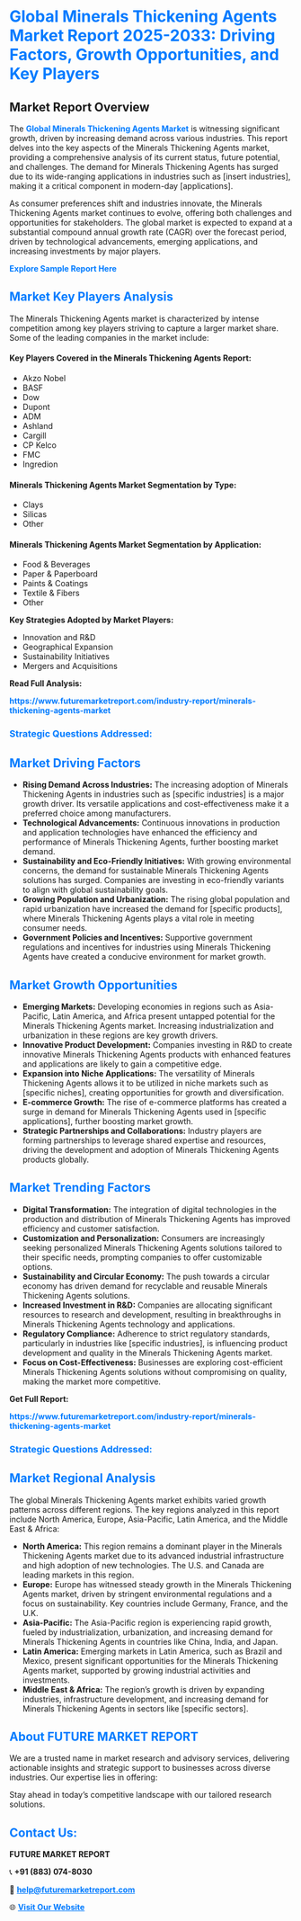 <h1 style="color: #007BFF;">Global Minerals Thickening Agents Market Report 2025-2033: Driving Factors, Growth Opportunities, and Key Players</h1>

<section id="overview">
<h2>Market Report Overview</h2>
<p>The <a href="https://www.futuremarketreport.com/industry-report/minerals-thickening-agents-market" style="color: #007BFF; text-decoration: none;"><strong>Global Minerals Thickening Agents Market</strong></a> is witnessing significant growth, driven by increasing demand across various industries. This report delves into the key aspects of the Minerals Thickening Agents market, providing a comprehensive analysis of its current status, future potential, and challenges. The demand for Minerals Thickening Agents has surged due to its wide-ranging applications in industries such as [insert industries], making it a critical component in modern-day [applications].</p>
<p>As consumer preferences shift and industries innovate, the Minerals Thickening Agents market continues to evolve, offering both challenges and opportunities for stakeholders. The global market is expected to expand at a substantial compound annual growth rate (CAGR) over the forecast period, driven by technological advancements, emerging applications, and increasing investments by major players.</p>
</section>

<section id="overview">
<p><a href="https://www.futuremarketreport.com/request-sample/reportId=92902" style="color: #007BFF; text-decoration: none;"><strong>Explore Sample Report Here</strong></a></p>
</section>

<section id="key-players">
<h2 style="color: #007BFF;">Market Key Players Analysis</h2>
<p>The Minerals Thickening Agents market is characterized by intense competition among key players striving to capture a larger market share. Some of the leading companies in the market include:</p>
<h4>Key Players Covered in the Minerals Thickening Agents Report:</h4>
<ul><li>Akzo Nobel</li><li>BASF</li><li>Dow</li><li>Dupont</li><li>ADM</li><li>Ashland</li><li>Cargill</li><li>CP Kelco</li><li>FMC</li><li>Ingredion</li></ul>
<h4>Minerals Thickening Agents Market Segmentation by Type:</h4>
<ul><li>Clays</li><li>Silicas</li><li>Other</li></ul>

<h4>Minerals Thickening Agents Market Segmentation by Application:</h4>
<ul><li>Food &amp; Beverages</li><li>Paper &amp; Paperboard</li><li>Paints &amp; Coatings</li><li>Textile &amp; Fibers</li><li>Other</li></ul>
<p><strong>Key Strategies Adopted by Market Players:</strong></p>
<ul>
<li>Innovation and R&D</li>
<li>Geographical Expansion</li>
<li>Sustainability Initiatives</li>
<li>Mergers and Acquisitions</li>
</ul>
</section>

<section>
<p><strong>Read Full Analysis: </strong></p><a href="https://www.futuremarketreport.com/industry-report/minerals-thickening-agents-market" style="color: #007BFF; text-decoration: none;"><strong>https://www.futuremarketreport.com/industry-report/minerals-thickening-agents-market</strong></a>
<h3 style="color: #007BFF;">Strategic Questions Addressed:</h3>
</section>

<section id="driving-factors">
<h2 style="color: #007BFF;">Market Driving Factors</h2>
<ul>
<li><strong>Rising Demand Across Industries:</strong> The increasing adoption of Minerals Thickening Agents in industries such as [specific industries] is a major growth driver. Its versatile applications and cost-effectiveness make it a preferred choice among manufacturers.</li>
<li><strong>Technological Advancements:</strong> Continuous innovations in production and application technologies have enhanced the efficiency and performance of Minerals Thickening Agents, further boosting market demand.</li>
<li><strong>Sustainability and Eco-Friendly Initiatives:</strong> With growing environmental concerns, the demand for sustainable Minerals Thickening Agents solutions has surged. Companies are investing in eco-friendly variants to align with global sustainability goals.</li>
<li><strong>Growing Population and Urbanization:</strong> The rising global population and rapid urbanization have increased the demand for [specific products], where Minerals Thickening Agents plays a vital role in meeting consumer needs.</li>
<li><strong>Government Policies and Incentives:</strong> Supportive government regulations and incentives for industries using Minerals Thickening Agents have created a conducive environment for market growth.</li>
</ul>
</section>

<section id="growth-opportunities">
<h2 style="color: #007BFF;">Market Growth Opportunities</h2>
<ul>
<li><strong>Emerging Markets:</strong> Developing economies in regions such as Asia-Pacific, Latin America, and Africa present untapped potential for the Minerals Thickening Agents market. Increasing industrialization and urbanization in these regions are key growth drivers.</li>
<li><strong>Innovative Product Development:</strong> Companies investing in R&D to create innovative Minerals Thickening Agents products with enhanced features and applications are likely to gain a competitive edge.</li>
<li><strong>Expansion into Niche Applications:</strong> The versatility of Minerals Thickening Agents allows it to be utilized in niche markets such as [specific niches], creating opportunities for growth and diversification.</li>
<li><strong>E-commerce Growth:</strong> The rise of e-commerce platforms has created a surge in demand for Minerals Thickening Agents used in [specific applications], further boosting market growth.</li>
<li><strong>Strategic Partnerships and Collaborations:</strong> Industry players are forming partnerships to leverage shared expertise and resources, driving the development and adoption of Minerals Thickening Agents products globally.</li>
</ul>
</section>

<section id="trending-factors">
<h2 style="color: #007BFF;">Market Trending Factors</h2>
<ul>
<li><strong>Digital Transformation:</strong> The integration of digital technologies in the production and distribution of Minerals Thickening Agents has improved efficiency and customer satisfaction.</li>
<li><strong>Customization and Personalization:</strong> Consumers are increasingly seeking personalized Minerals Thickening Agents solutions tailored to their specific needs, prompting companies to offer customizable options.</li>
<li><strong>Sustainability and Circular Economy:</strong> The push towards a circular economy has driven demand for recyclable and reusable Minerals Thickening Agents solutions.</li>
<li><strong>Increased Investment in R&D:</strong> Companies are allocating significant resources to research and development, resulting in breakthroughs in Minerals Thickening Agents technology and applications.</li>
<li><strong>Regulatory Compliance:</strong> Adherence to strict regulatory standards, particularly in industries like [specific industries], is influencing product development and quality in the Minerals Thickening Agents market.</li>
<li><strong>Focus on Cost-Effectiveness:</strong> Businesses are exploring cost-efficient Minerals Thickening Agents solutions without compromising on quality, making the market more competitive.</li>
</ul>
</section>

<section>
<p><strong>Get Full Report: </strong></p><a href="https://www.futuremarketreport.com/industry-report/minerals-thickening-agents-market" style="color: #007BFF; text-decoration: none;"><strong>https://www.futuremarketreport.com/industry-report/minerals-thickening-agents-market</strong></a>
<h3 style="color: #007BFF;">Strategic Questions Addressed:</h3>
</section>


<section id="regional-analysis">
<h2 style="color: #007BFF;">Market Regional Analysis</h2>
<p>The global Minerals Thickening Agents market exhibits varied growth patterns across different regions. The key regions analyzed in this report include North America, Europe, Asia-Pacific, Latin America, and the Middle East & Africa:</p>
<ul>
<li><strong>North America:</strong> This region remains a dominant player in the Minerals Thickening Agents market due to its advanced industrial infrastructure and high adoption of new technologies. The U.S. and Canada are leading markets in this region.</li>
<li><strong>Europe:</strong> Europe has witnessed steady growth in the Minerals Thickening Agents market, driven by stringent environmental regulations and a focus on sustainability. Key countries include Germany, France, and the U.K.</li>
<li><strong>Asia-Pacific:</strong> The Asia-Pacific region is experiencing rapid growth, fueled by industrialization, urbanization, and increasing demand for Minerals Thickening Agents in countries like China, India, and Japan.</li>
<li><strong>Latin America:</strong> Emerging markets in Latin America, such as Brazil and Mexico, present significant opportunities for the Minerals Thickening Agents market, supported by growing industrial activities and investments.</li>
<li><strong>Middle East & Africa:</strong> The region’s growth is driven by expanding industries, infrastructure development, and increasing demand for Minerals Thickening Agents in sectors like [specific sectors].</li>
</ul>
</section>

<footer>
<h2 style="color: #007BFF;">About FUTURE MARKET REPORT</h2>
<p>We are a trusted name in market research and advisory services, delivering actionable insights and strategic support to businesses across diverse industries. Our expertise lies in offering:</p>

<p>Stay ahead in today’s competitive landscape with our tailored research solutions.</p>

<h2 style="color: #007BFF;">Contact Us:</h2>
<p><strong>FUTURE MARKET REPORT</strong></p>
<p>📞 <strong>+91 (883) 074-8030</strong></p>
<p>📧 <strong><a href="mailto:help@futuremarketreport.com" style="color: #007BFF;">help@futuremarketreport.com</a></strong></p>
<p>🌐 <strong><a href="https://www.futuremarketreport.com/" style="color: #007BFF;">Visit Our Website</a></strong></p>
</footer>